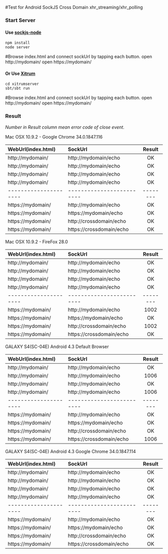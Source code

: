 #Test for Android SockJS Cross Domain xhr_streaming/xhr_polling

### Start Server

#### Use [sockjs-node](https://github.com/sockjs/sockjs-node)
	npm install
	node server

  #Browse index.html and connect sockUrl by tapping each button.
	open http://mydomain/
	open https://mydomain/


#### Or Use [Xitrum](https://github.com/ngocdaothanh/xitrum)
	cd xitrumserver
	sbt/sbt run

  #Browse index.html and connect sockUrl by tapping each button.
	open http://mydomain/
	open https://mydomain/



### Result
_Number in Result column mean error code of close event._

Mac OSX 10.9.2 - Google Chrome 34.0.1847.116

|WebUrl(index.html)   | SockUrl                 | Result |
|:--------------------|:------------------------|:------:|
|http://mydomain/     |http://mydomain/echo     |OK      |
|http://mydomain/     |http://mydomain/echo     |OK      |
|http://mydomain/     |http://mydomain/echo     |OK      |
|http://mydomain/     |http://mydomain/echo     |OK      |
|---------------------|-------------------------|--------|
|https://mydomain/    |http://mydomain/echo     |OK      |
|https://mydomain/    |https://mydomain/echo    |OK      |
|https://mydomain/    |http://crossdomain/echo  |OK      |
|https://mydomain/    |https://crossdomain/echo |OK      |

Mac OSX 10.9.2 - FireFox 28.0

|WebUrl(index.html)   | SockUrl                 | Result |
|:--------------------|:------------------------|:------:|
|http://mydomain/     |http://mydomain/echo     |OK      |
|http://mydomain/     |http://mydomain/echo     |OK      |
|http://mydomain/     |http://mydomain/echo     |OK      |
|http://mydomain/     |http://mydomain/echo     |OK      |
|---------------------|-------------------------|--------|
|https://mydomain/    |http://mydomain/echo     |1002    |
|https://mydomain/    |https://mydomain/echo    |OK      |
|https://mydomain/    |http://crossdomain/echo  |1002    |
|https://mydomain/    |https://crossdomain/echo |OK      |


GALAXY S4(SC-04E) Android 4.3 Default Browser

|WebUrl(index.html)   | SockUrl                 | Result |
|:--------------------|:------------------------|:------:|
|http://mydomain/     |http://mydomain/echo     |OK      |
|http://mydomain/     |http://mydomain/echo     |1006    |
|http://mydomain/     |http://mydomain/echo     |OK      |
|http://mydomain/     |http://mydomain/echo     |1006    |
|---------------------|-------------------------|--------|
|https://mydomain/    |http://mydomain/echo     |OK      |
|https://mydomain/    |https://mydomain/echo    |OK      |
|https://mydomain/    |http://crossdomain/echo  |OK      |
|https://mydomain/    |https://crossdomain/echo |1006    |


GALAXY S4(SC-04E) Android 4.3 Google Chrome 34.0.1847.114

|WebUrl(index.html)   | SockUrl                 | Result |
|:--------------------|:------------------------|:------:|
|http://mydomain/     |http://mydomain/echo     |OK      |
|http://mydomain/     |http://mydomain/echo     |OK      |
|http://mydomain/     |http://mydomain/echo     |OK      |
|http://mydomain/     |http://mydomain/echo     |OK      |
|---------------------|-------------------------|--------|
|https://mydomain/    |http://mydomain/echo     |OK      |
|https://mydomain/    |https://mydomain/echo    |OK      |
|https://mydomain/    |http://crossdomain/echo  |OK      |
|https://mydomain/    |https://crossdomain/echo |OK      |

